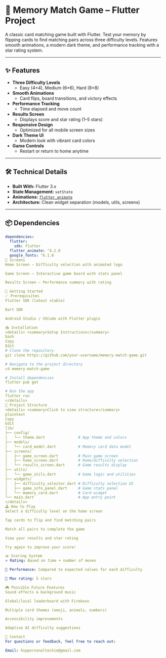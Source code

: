 # 🧠 Memory Match Game – Flutter Project

A classic card matching game built with Flutter. Test your memory by flipping cards to find matching pairs across three difficulty levels. Features smooth animations, a modern dark theme, and performance tracking with a star rating system.

---

## ✨ Features

- **Three Difficulty Levels**
  - Easy (4×4), Medium (6×6), Hard (8×8)
- **Smooth Animations**
  - Card flips, board transitions, and victory effects
- **Performance Tracking**
  - Time elapsed and move count
- **Results Screen**
  - Displays score and star rating (1–5 stars)
- **Responsive Design**
  - Optimized for all mobile screen sizes
- **Dark Theme UI**
  - Modern look with vibrant card colors
- **Game Controls**
  - Restart or return to home anytime

---

## 🛠️ Technical Details

- **Built With:** Flutter 3.x
- **State Management:** `setState`
- **Animations:** [`flutter_animate`](https://pub.dev/packages/flutter_animate)
- **Architecture:** Clean widget separation (models, utils, screens)

---

## 📦 Dependencies

```yaml
dependencies:
  flutter:
    sdk: flutter
  flutter_animate: ^4.2.0
  google_fonts: ^6.1.0
📱 Screens
Home Screen – Difficulty selection with animated logo

Game Screen – Interactive game board with stats panel

Results Screen – Performance summary with rating

🚀 Getting Started
✅ Prerequisites
Flutter SDK (latest stable)

Dart SDK

Android Studio / VSCode with Flutter plugin

📥 Installation
<details> <summary>Setup Instructions</summary>
bash
Copy
Edit
# Clone the repository
git clone https://github.com/your-username/memory-match-game.git

# Navigate to the project directory
cd memory-match-game

# Install dependencies
flutter pub get

# Run the app
flutter run
</details>
📂 Project Structure
<details> <summary>Click to view structure</summary>
plaintext
Copy
Edit
lib/
├── config/
│   └── theme.dart               # App theme and colors
├── models/
│   └── card_model.dart          # Memory card data model
├── screens/
│   ├── game_screen.dart         # Main game screen
│   ├── home_screen.dart         # Home/difficulty selection
│   └── results_screen.dart      # Game results display
├── utils/
│   └── game_utils.dart          # Game logic and utilities
├── widgets/
│   ├── difficulty_selector.dart # Difficulty selection UI
│   ├── game_info_panel.dart     # Game stats panel
│   └── memory_card.dart         # Card widget
└── main.dart                    # App entry point
</details>
🕹️ How to Play
Select a difficulty level on the home screen

Tap cards to flip and find matching pairs

Match all pairs to complete the game

View your results and star rating

Try again to improve your score!

📊 Scoring System
⭐ Rating: Based on time + number of moves

🧠 Performance: Compared to expected values for each difficulty

💯 Max rating: 5 stars

🎮 Possible Future Features
Sound effects & background music

Global/local leaderboard with Firebase

Multiple card themes (emoji, animals, numbers)

Accessibility improvements

Adaptive AI difficulty suggestions

📧 Contact
For questions or feedback, feel free to reach out:

Email: hsppersonaltechie@gmail.com

